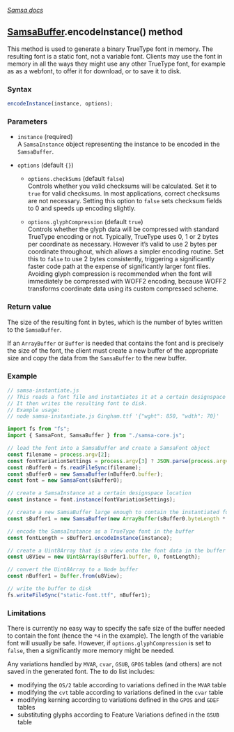 [_Samsa docs_](index.md)

## [SamsaBuffer](SamsaBuffer.md).encodeInstance() method

This method is used to generate a binary TrueType font in memory. The resulting font is a static font, not a variable font. Clients may use the font in memory in all the ways they might use any other TrueType font, for example as as a webfont, to offer it for download, or to save it to disk.

### Syntax

```javascript
encodeInstance(instance, options);
```

### Parameters

* `instance` (required)  
A `SamsaInstance` object representing the instance to be encoded in the `SamsaBuffer`.

* `options` (default `{}`)  

  * `options.checkSums` (default `false`)  
	Controls whether you valid checksums will be calculated. Set it to  `true` for valid checksums. In most applications, correct checksums are not necessary. Setting this option to `false` sets checksum fields to 0 and speeds up encoding slightly.
	
  * `options.glyphCompression` (default `true`)  
	Controls whether the glyph data will be compressed with standard TrueType encoding or not. Typically, TrueType uses 0, 1 or 2 bytes per coordinate as necessary. However it’s valid to use 2 bytes per coordinate throughout, which allows a simpler encoding routine. Set this to `false` to use 2 bytes consistently, triggering a significantly faster code path at the expense of significantly larger font files. Avoiding glyph compression is recommended when the font will immediately be compressed with WOFF2 encoding, because WOFF2 transforms coordinate data using its custom compressed scheme.
  
### Return value
The size of the resulting font in bytes, which is the number of bytes written to the `SamsaBuffer`.

If an `ArrayBuffer` or `Buffer` is needed that contains the font and is precisely the size of the font, the client must create a new buffer of the appropriate size and copy the data from the `SamsaBuffer` to the new buffer.


### Example

```javascript
// samsa-instantiate.js
// This reads a font file and instantiates it at a certain designspace location.
// It then writes the resulting font to disk.
// Example usage:
// node samsa-instantiate.js Gingham.ttf '{"wght": 850, "wdth": 70}' 

import fs from "fs";
import { SamsaFont, SamsaBuffer } from "./samsa-core.js";

// load the font into a SamsaBuffer and create a SamsaFont object
const filename = process.argv[2];
const fontVariationSettings = process.argv[3] ? JSON.parse(process.argv[3]) : {};
const nBuffer0 = fs.readFileSync(filename);
const sBuffer0 = new SamsaBuffer(nBuffer0.buffer);
const font = new SamsaFont(sBuffer0);

// create a SamsaInstance at a certain designspace location
const instance = font.instance(fontVariationSettings);

// create a new SamsaBuffer large enough to contain the instantiated font
const sBuffer1 = new SamsaBuffer(new ArrayBuffer(sBuffer0.byteLength * 4));

// encode the SamsaInstance as a TrueType font in the buffer
const fontLength = sBuffer1.encodeInstance(instance);

// create a Uint8Array that is a view onto the font data in the buffer
const u8View = new Uint8Array(sBuffer1.buffer, 0, fontLength);

// convert the Uint8Array to a Node buffer
const nBuffer1 = Buffer.from(u8View);

// write the buffer to disk
fs.writeFileSync("static-font.ttf", nBuffer1);
```

### Limitations

There is currently no easy way to specify the safe size of the buffer needed to contain the font (hence the `*4` in the example). The length of the variable font will usually be safe. However, if `options.glyphCompression` is set to `false`, then a significantly more memory might be needed.

Any variations handled by `MVAR`, `cvar`, `GSUB`, `GPOS` tables (and others) are not saved in the generated font. The to do list includes:
* modifying the `OS/2` table according to variations defined in the `MVAR` table
* modifying the `cvt` table according to variations defined in the `cvar` table
* modifying kerning according to variations defined in the `GPOS` and `GDEF` tables
* substituting glyphs according to Feature Variations defined in the `GSUB` table
